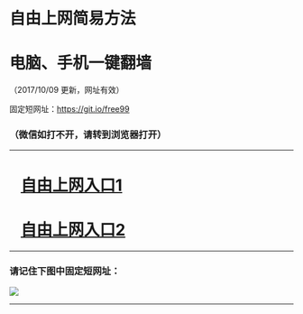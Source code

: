 ﻿# 自由上网简易方法

# 电脑、手机一键翻墙

（2017/10/09 更新，网址有效）

固定短网址：https://git.io/free99

### （微信如打不开，请转到浏览器打开）


***





# &nbsp;&nbsp; <a href="http://ft835812783.fwq-tz-1001.info/fwqtz01.html?t=100900119069 " target="_blank">自由上网入口1</a>
# &nbsp;&nbsp; <a href="http://ft2365411548.fwq-tz-1002.info/fwqtz02.html?t=100900112802 " target="_blank">自由上网入口2</a>
***

### 请记住下图中固定短网址：

<img src="https://s3-us-west-2.amazonaws.com/fwq-1001/yjfq-20170905okok.png" /> 


***

